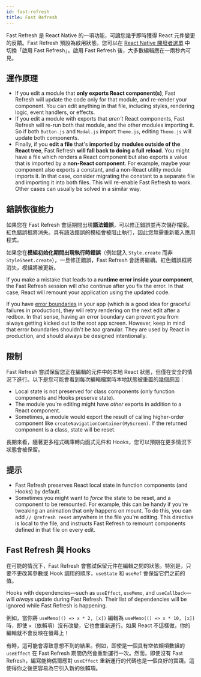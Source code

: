 ```yaml
---
id: fast-refresh
title: Fast Refresh
---
```


Fast Refresh 是 React Native 的一項功能，可讓您幾乎即時獲得 React 元件變更的反饋。Fast Refresh 預設為啟用狀態，您可以在 [React Native 開發者選單](/docs/debugging#accessing-the-in-app-developer-menu) 中切換「啟用 Fast Refresh」。啟用 Fast Refresh 後，大多數編輯應在一兩秒內可見。

## 運作原理

- If you edit a module that **only exports React component(s)**, Fast Refresh will update the code only for that module, and re-render your component. You can edit anything in that file, including styles, rendering logic, event handlers, or effects.
- If you edit a module with exports that _aren't_ React components, Fast Refresh will re-run both that module, and the other modules importing it. So if both `Button.js` and `Modal.js` import `Theme.js`, editing `Theme.js` will update both components.
- Finally, if you **edit a file** that's **imported by modules outside of the React tree**, Fast Refresh **will fall back to doing a full reload**. You might have a file which renders a React component but also exports a value that is imported by a **non-React component**. For example, maybe your component also exports a constant, and a non-React utility module imports it. In that case, consider migrating the constant to a separate file and importing it into both files. This will re-enable Fast Refresh to work. Other cases can usually be solved in a similar way.

## 錯誤恢復能力

如果您在 Fast Refresh 會話期間出現**語法錯誤**，可以修正錯誤並再次儲存檔案。紅色錯誤框將消失。具有語法錯誤的模組會被阻止執行，因此您無需重新載入應用程式。

如果您在**模組初始化期間出現執行時錯誤**（例如鍵入 `Style.create` 而非 `StyleSheet.create`），一旦修正錯誤，Fast Refresh 會話將繼續。紅色錯誤框將消失，模組將被更新。

If you make a mistake that leads to a **runtime error inside your component**, the Fast Refresh session will _also_ continue after you fix the error. In that case, React will remount your application using the updated code.

If you have [error boundaries](https://reactjs.org/docs/error-boundaries.html) in your app (which is a good idea for graceful failures in production), they will retry rendering on the next edit after a redbox. In that sense, having an error boundary can prevent you from always getting kicked out to the root app screen. However, keep in mind that error boundaries shouldn't be _too_ granular. They are used by React in production, and should always be designed intentionally.

## 限制

Fast Refresh 嘗試保留您正在編輯的元件中的本地 React 狀態，但僅在安全的情況下進行。以下是您可能會看到每次編輯檔案時本地狀態被重置的幾個原因：

- Local state is not preserved for class components (only function components and Hooks preserve state).
- The module you're editing might have _other_ exports in addition to a React component.
- Sometimes, a module would export the result of calling higher-order component like `createNavigationContainer(MyScreen)`. If the returned component is a class, state will be reset.

長期來看，隨著更多程式碼庫轉向函式元件和 Hooks，您可以預期在更多情況下狀態會被保留。

## 提示

- Fast Refresh preserves React local state in function components (and Hooks) by default.
- Sometimes you might want to _force_ the state to be reset, and a component to be remounted. For example, this can be handy if you're tweaking an animation that only happens on mount. To do this, you can add `// @refresh reset` anywhere in the file you're editing. This directive is local to the file, and instructs Fast Refresh to remount components defined in that file on every edit.

## Fast Refresh 與 Hooks

在可能的情況下，Fast Refresh 會嘗試保留元件在編輯之間的狀態。特別是，只要不更改其參數或 Hook 調用的順序，`useState` 和 `useRef` 會保留它們之前的值。

Hooks with dependencies—such as `useEffect`, `useMemo`, and `useCallback`—will _always_ update during Fast Refresh. Their list of dependencies will be ignored while Fast Refresh is happening.

例如，當你將 `useMemo(() => x * 2, [x])` 編輯為 `useMemo(() => x * 10, [x])` 時，即使 `x`（依賴項）沒有改變，它也會重新運行。如果 React 不這樣做，你的編輯就不會反映在螢幕上！

有時，這可能會導致意想不到的結果。例如，即使是一個具有空依賴項數組的 `useEffect` 在 Fast Refresh 期間仍然會重新運行一次。然而，即使沒有 Fast Refresh，編寫能夠偶爾應對 `useEffect` 重新運行的代碼也是一個良好的實踐。這使得你之後更容易為它引入新的依賴項。